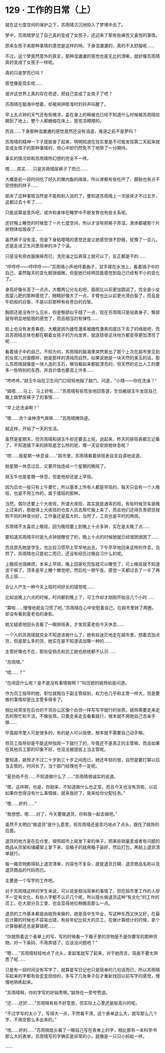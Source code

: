 # 129 · 工作的日常（上）

就在这七度空间的保护之下，苏雨晴沉沉地陷入了梦境中去了。

梦中，苏雨晴梦见了自己真的变成了女孩子，还迎来了那有些痛苦又喜悦的事情。

原来女孩子来那种事情的感觉是这样的呐，下身湿漉漉的，真的不太舒服呢……

不过，这个梦竟然意外的真实，那种湿漉漉的感觉也是无比的清晰，就好像苏雨晴真的变成了女孩子一样呢。

真的只是梦而已吗？

感觉像是现实呢……

或许这世界上真的存在奇迹，把自己变成了女孩子了吧？

苏雨晴在脑海中想着，却被闹钟那准时的铃声叫醒了。

早上五点钟的天气还有些微凉，盖在身上的棉被也已经不知道什么时候被苏雨晴给踢到了地上，整个人都蜷缩在床上，感觉凉飕飕的。

而且……下身那种湿漉漉的感觉竟然还没有消退，难道之前不是梦吗？

苏雨晴的精神一下子就振奋了起来，明明知道在现实里是不可能发现第二天起来就变成女孩子的那种事情的，但心中却仍然免不了地带了一分期待。

事实的情况却和苏雨晴所幻想的完全不一样。

嗯……其实……只是苏雨晴尿裤子了而已……

大概是前一段时间吃了好久的螺内酯的缘故，所以肾都有些吃坏了，膀胱也有点不受控制的样子……

尿床了这种事情当然是不能和别人说的了，要知道苏雨晴上一次尿床才不过五岁，这都过去十年了……

只能说算是意外吧，或许和身体在睡梦中不断发育也有些关系呢。

还好晚上睡觉的时候垫了一片七度空间，所以才没有把裤子弄湿，液体都被那个片状物体给吸收了……

虽然裤子没有湿，但是下身粘嗒嗒的感觉还是让她感觉很不舒服，犹豫了一会儿，还是走进卫生间里简单的冲了个澡。

只是没有把衣服换掉而已，洗完澡之后再穿上就可以了，反正都是干的……

“哼哼哼——哼哼哼——”苏雨晴小声地哼着曲子，双手撑在水池上，看着镜子中的自己，虽然每天的变化都很细微，但是她已经明显能感觉到自己已经有不小的变化了。

身高好像长高了一点点，大概两公分左右吧，面部比以前更加圆润了，完全是小女孩婴儿肥的那种感觉了，眼睛好像大了一点，手臂也比以前更光滑白皙了，而且是牛奶般的白皙，不是以前那种有些苍白的白皙。

胸部还是没有什么见长，但是臀部似乎翘了一点，现在苏雨晴只是站直身子，臀部就有明显地挺翘的感觉了，而且相当的有弹性……

脸上也没有发青春痘，大概是因为雄性激素被雌性激素彻底压下去了的缘故吧，而且苏雨晴总体也都在朝着女孩子的方向发育，就连锁骨这块地方都变得更加漂亮了呢……

看着镜子中的自己，不知为何，苏雨晴的脑海里突然冒出了那个上次在超市里见到的女孩儿对面模样，她是那样的清纯而自然，如果说她是一块天然的美玉的话，那么苏雨晴就像是一块人造的玉石，哪怕看起来都挺漂亮的，但天然的总比人工的要多一些特别的东西，并且价值也要高上许多……

“咚咚咚。”胡玉牛站在卫生间门口轻轻地敲了敲门，问道，“小晴——你在洗澡？”

“姆嗯……马上、马上好啦……”苏雨晴有些慌张地回答道，生怕被胡玉牛发现自己晚上做梦尿裤子了的事情……

“早上还洗澡啊？”

“嗯……洗个澡神清气爽嘛……”苏雨晴掩饰道。

就这样，开始了一天的生活。

虽然是星期天，但苏雨晴和胡玉牛却还要去上班，说起来，昨天的排班表都忘记看了，不知道接下来的排班是怎么样的呢，哪一天会安排她休息呢？

“唔……我星期一休息诶……”超市里，苏雨晴看着排班表自言自语地说道。

她星期一休息过后，又要开始连续一个星期的晚班了。

胡玉牛也是星期一休息，但是他却还是上早班。

因为后仓一般只有上午要忙，所以基本上所有人都是早班的，每天只会有一个人晚班，也是不用工作的，属于值班的那种。

当然，偶尔还要上个大夜班，所谓大夜班，其实就是通宵的班，有些时候货车是晚上过来的，那就得上大夜班的仓库人员去帮忙搬上来了，而且他们还得负责把货按照不同的种类分好，工作量还是蛮大的，当然了，工资也是平时的两倍。

苏雨晴不太喜欢上晚班，因为晚班要上到晚上十点多钟，实在是太晚了点……

要知道苏雨晴平时是九点钟就睡觉了的，晚上十点的时候她就已经很困很困了……

而且原先她是学生，也比较习惯早上早早地出去，下午早早地回来这样的作息，当然了，苏雨晴也只是初二而已，还没有经历过晚自习什么的呢。

上晚班也很麻烦，本来上早班，晚上回家吃完饭就可以睡觉了，可上晚班就不知道该干嘛了，顶多是早上睡个懒觉吧，然后吃一顿午饭，感觉一天都过去了一半了再去上班……

会让人产生一种今天上班时间好长的错觉呢……

比如说晚上六点的时候，时间都到晚上了，可工作却才刚刚开始没几个小时……

“算啦……慢慢地就会习惯了吧。”苏雨晴在心中安慰着自己，在超市里转了两圈，却没有看到夏老伯的身影。

她又疑惑地回头去看了一眼排班表，才发现夏老伯今天休息……

一个人的苏雨晴就完全不知道该做什么了，她有些迷茫地走在超市里，想着去加点货，但是那么多的货，她实在是不知道该加哪一种的……

主管好像也不在，那些促销员和员工她也统统都不认识……

“苏雨晴。”

“唔……？”

“在闲逛什么呢？是不是没有事情做啊？”叫住她的姚玲如是问道。

作为员工指导的她，职位就相当于副主管级别，权力也几乎和主管一样大，但是要做的事情却是比主管多得多了。

相比经常坐在后仓的干货办公区像个白领一样写写字就行的张燕，姚玲需要走来走去的帮忙和干活，不像张燕，只要走来走去看看就行，根本就不用她自己去亲手做……

毕竟超市里人可是很多的，有的是人可以指使，根本就不需要自己动手嘛。

但员工指导却是不能这样指挥一下就行了的，毕竟还不是真正的主管嘛，而且如果在其他员工那的印象不好，也没法被提拔上当主管呢。

要知道，姚玲才不过二十岁到三十岁之间而已，她还年轻的很，自然是要打算以后当主管的，时间长了，当个部门经理也不一定呢。

“夏伯伯不在……不知道做什么了……”苏雨晴很诚实的说道。

“嗯，这样啊，也是，你刚来，不知道做什么也正常，而且今天也没有货柜，以后如果你觉得没有什么事情做，就来我好了，我来给你分配任务。”

“嗯……好的……”

“我想想，嗯……对了，今天要做退货，你和我一起去做吧。”

虽然不太明白“做退货”是什么意思，但苏雨晴还是乖巧地点了点头，跟在了姚玲的后面。

退货的地方是在后仓里，按照超市上层发下来的单子，把某些销量差或者有问题的商品从货架和储藏架上拿下来，没箱子的就用箱子装好，然后打包，再贴上退货清单就行。

每一箱货物都得贴上退货清单，内容也不复杂，就是退货日期、退货商品名称以及退货商品的代码而已。

主要是一个写字的工作吧。

对于苏雨晴这样的学生来说，可以说是相当简单的事情了，但在超市里工作的人却不一定有文化，有些人字都不认识几个呢，所以擅长做退货这种“有文化”的工作的员工，在大部分员工里，也会显得地位稍微高那么一点。

退货的工作基本都是由姚玲来做的，她是高中生毕业，写这种东西又快又好，在最后计算的时候也不容易出错，有些年纪比较大的员工，在做计算统计的时候，拿个计算器都还总是算错呢……

“你就照着这个表单上的写，写的时候看一下箱子里的货物是不是你要写的那种货物，对一下条码，不用弄错了，应该没问题吧？”

“嗯……”苏雨晴轻轻地点了点头，拿起笔就写了起来，对于她而言，简直不要太熟悉了呢……

只是有一段时间没有写字了，就算是写日记也只是简单的几句话而已，所以苏雨晴写起来的字都有些歪歪扭扭的，多写了几张单子后才重新找回以前写字的感觉，慢慢地熟练起来。

“苏雨晴啊，你的字写的好娟秀啊。”姚玲在一旁夸赞道。

“还……还好……”苏雨晴有些不好意思，但实际上心里还是挺高兴的呢。

“不过字写的太小了，写得大一点，不然看不清，这个表单这么大，就写那么几个字，不用空那么多出来的。”

“唔……好的……”苏雨晴低头看了一眼自己写在表单上的字，相比那有一本科学书那么大的表单，苏雨晴写的字确实是非常的小，就像是一只只小蚂蚁一样。

……

